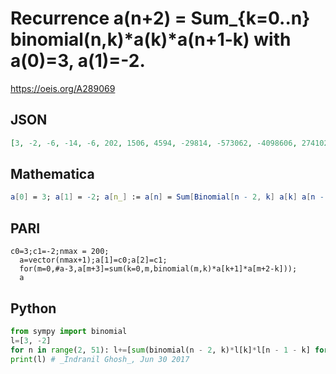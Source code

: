 # Recurrence a\(n\+2\) \= Sum\_\{k\=0\.\.n\} binomial\(n,k\)\*a\(k\)\*a\(n\+1\-k\) with a\(0\)\=3, a\(1\)\=\-2\.
https://oeis.org/A289069
## JSON
```JSON
[3, -2, -6, -14, -6, 202, 1506, 4594, -29814, -573062, -4098606, 2741026, 487823034, 6657110122, 28995776706, -685482188846, -17937265077654, -181680546169382, 963087154054194, 72085899963332866, 1289184007236331674, 4679677879996688842, -383123191395931184094]
```
## Mathematica
```Mathematica
a[0] = 3; a[1] = -2; a[n_] := a[n] = Sum[Binomial[n - 2, k] a[k] a[n - k - 1], {k, 0, n - 2}]; Array[a, 23, 0] (* _Michael De Vlieger_, Jul 04 2017 *)
```
## PARI
```PARI
c0=3;c1=-2;nmax = 200;
  a=vector(nmax+1);a[1]=c0;a[2]=c1;
  for(m=0,#a-3,a[m+3]=sum(k=0,m,binomial(m,k)*a[k+1]*a[m+2-k]));
  a
```
## Python
```Python
from sympy import binomial
l=[3, -2]
for n in range(2, 51): l+=[sum(binomial(n - 2, k)*l[k]*l[n - 1 - k] for k in range(n - 1)), ]
print(l) # _Indranil Ghosh_, Jun 30 2017
```
